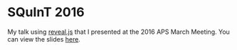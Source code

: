 SQuInT 2016
===========

My talk using [reveal.js](https://github.com/hakimel/reveal.js/) that I
presented at the 2016 APS March Meeting. You can view the slides
[here](https://jarthurgross.github.io/apsmarch2016).
